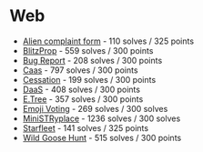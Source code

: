 # Web
- [Alien complaint form](alien_compliant_form) - 110 solves / 325 points
- [BlitzProp](blitzprop) - 559 solves / 300 points
- [Bug Report](bug_report) - 208 solves / 300 points
- [Caas](caas) - 797 solves / 300 points 
- [Cessation](cessation) - 199 solves / 300 points
- [DaaS](daas) - 408 solves / 300 points
- [E.Tree](etree) - 357 solves / 300 points
- [Emoji Voting](emoji_voting) - 269 solves / 300 solves
- [MiniSTRyplace](ministryplace) - 1236 solves / 300 solves
- [Starfleet](starfleet) - 141 solves / 325 points
- [Wild Goose Hunt](wild_goose_hunt) - 515 solves / 300 points